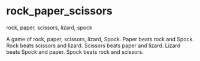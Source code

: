 # rock_paper_scissors
rock, paper, scissors, lizard, spock

A game of rock, paper, scissors, lizard, Spock.
Paper beats rock and Spock.
Rock beats scissors and lizard.
Scissors beats paper and lizard.
Lizard beats Spock and paper.
Spock beats rock and scissors.

